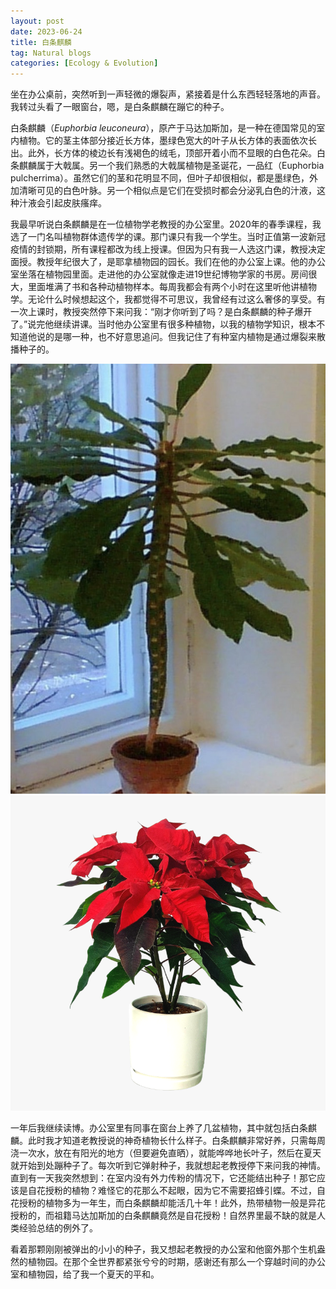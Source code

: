 ```yaml
---
layout: post
date: 2023-06-24
title: 白条麒麟
tag: Natural blogs
categories: [Ecology & Evolution]
---
```

坐在办公桌前，突然听到一声轻微的爆裂声，紧接着是什么东西轻轻落地的声音。我转过头看了一眼窗台，嗯，是白条麒麟在蹦它的种子。
<!--more-->

白条麒麟（*Euphorbia leuconeura*），原产于马达加斯加，是一种在德国常见的室内植物。它的茎主体部分接近长方体，墨绿色宽大的叶子从长方体的表面依次长出。此外，长方体的棱边长有浅褐色的绒毛，顶部开着小而不显眼的白色花朵。白条麒麟属于大戟属。另一个我们熟悉的大戟属植物是圣诞花，一品红（Euphorbia pulcherrima）。虽然它们的茎和花明显不同，但叶子却很相似，都是墨绿色，外加清晰可见的白色叶脉。另一个相似点是它们在受损时都会分泌乳白色的汁液，这种汁液会引起皮肤瘙痒。

我最早听说白条麒麟是在一位植物学老教授的办公室里。2020年的春季课程，我选了一门名叫植物群体遗传学的课。那门课只有我一个学生。当时正值第一波新冠疫情的封锁期，所有课程都改为线上授课。但因为只有我一人选这门课，教授决定面授。教授年纪很大了，是耶拿植物园的园长。我们在他的办公室上课。他的办公室坐落在植物园里面。走进他的办公室就像走进19世纪博物学家的书房。房间很大，里面堆满了书和各种动植物样本。每周我都会有两个小时在这里听他讲植物学。无论什么时候想起这个，我都觉得不可思议，我曾经有过这么奢侈的享受。有一次上课时，教授突然停下来问我：“刚才你听到了吗？是白条麒麟的种子爆开了。”说完他继续讲课。当时他办公室里有很多种植物，以我的植物学知识，根本不知道他说的是哪一种，也不好意思追问。但我记住了有种室内植物是通过爆裂来散播种子的。

<div class="image-row">
  <img src="/assets/img/白条麒麟1.jpg" alt="Image 1" class="image">
  <img src="/assets/img/白条麒麟2.png" alt="Image 2" class="image">
</div>

<p></p>
一年后我继续读博。办公室里有同事在窗台上养了几盆植物，其中就包括白条麒麟。此时我才知道老教授说的神奇植物长什么样子。白条麒麟非常好养，只需每周浇一次水，放在有阳光的地方（但要避免直晒），就能哗哗地长叶子，然后在夏天就开始到处蹦种子了。每次听到它弹射种子，我就想起老教授停下来问我的神情。直到有一天我突然想到：在室内没有外力传粉的情况下，它还能结出种子！那它应该是自花授粉的植物？难怪它的花那么不起眼，因为它不需要招蜂引蝶。不过，自花授粉的植物多为一年生，而白条麒麟却能活几十年！此外，热带植物一般是异花授粉的，而祖籍马达加斯加的白条麒麟竟然是自花授粉！自然界里最不缺的就是人类经验总结的例外了。

看着那颗刚刚被弹出的小小的种子，我又想起老教授的办公室和他窗外那个生机盎然的植物园。在那个全世界都紧张兮兮的时期，感谢还有那么一个穿越时间的办公室和植物园，给了我一个夏天的平和。